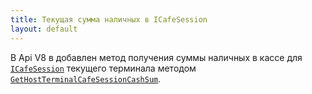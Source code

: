 ```yaml
---
title: Текущая сумма наличных в ICafeSession
layout: default
---
```


В Api V8 в добавлен метод получения суммы наличных в кассе для [`ICafeSession`](https://iiko.github.io/front.api.sdk/v8/html/T_Resto_Front_Api_Data_Device_ICafeSession.htm) текущего терминала методом [`GetHostTerminalCafeSessionCashSum`](https://iiko.github.io/front.api.sdk/v8/html/M_Resto_Front_Api_IOperationService_GetHostTerminalCafeSessionCashSum.htm).